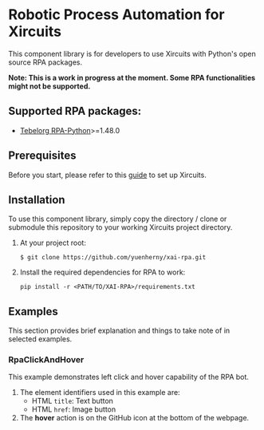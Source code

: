 # Robotic Process Automation for Xircuits
This component library is for developers to use Xircuits with Python's open source RPA packages.

**Note: This is a work in progress at the moment. Some RPA functionalities might not be supported.**

## Supported RPA packages:
- [Tebelorg RPA-Python](https://github.com/tebelorg/RPA-Python)>=1.48.0

## Prerequisites
Before you start, please refer to this [guide](https://xircuits.io/docs/Installation) to set up Xircuits.

## Installation
To use this component library, simply copy the directory / clone or submodule this repository to your working Xircuits project directory.

1. At your project root:
    ```
    $ git clone https://github.com/yuenherny/xai-rpa.git
    ```
2. Install the required dependencies for RPA to work:
    ```
    pip install -r <PATH/TO/XAI-RPA>/requirements.txt
    ```

## Examples
This section provides brief explanation and things to take note of in selected examples.

### RpaClickAndHover
This example demonstrates left click and hover capability of the RPA bot.

1. The element identifiers used in this example are:
    - HTML `title`: Text button
    - HTML `href`: Image button
2. The **hover** action is on the GitHub icon at the bottom of the webpage.
